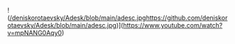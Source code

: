 !([/deniskorotaevsky/Adesk/blob/main/adesc.jpg](https://github.com/deniskorotaevsky/Adesk/blob/main/adesc.jpg)https://github.com/deniskorotaevsky/Adesk/blob/main/adesc.jpg)](https://www.youtube.com/watch?v=mpNANG0Aqy0)

